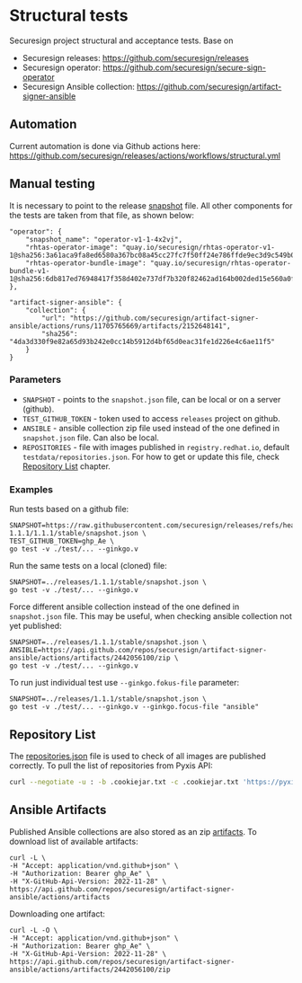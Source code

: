 # Structural tests
Securesign project structural and acceptance tests. Base on
* Securesign releases: https://github.com/securesign/releases
* Securesign operator: https://github.com/securesign/secure-sign-operator
* Securesign Ansible collection: https://github.com/securesign/artifact-signer-ansible

## Automation
Current automation is done via Github actions here: https://github.com/securesign/releases/actions/workflows/structural.yml

## Manual testing
It is necessary to point to the release [snapshot](https://github.com/securesign/releases/blob/main/1.1.0/stable/snapshot.json) file. All other components
for the tests are taken from that file, as shown below:

    "operator": {
        "snapshot_name": "operator-v1-1-4x2vj",
        "rhtas-operator-image": "quay.io/securesign/rhtas-operator-v1-1@sha256:3a61aca9fa8ed6580a367bc08a45cc27fc7f50ff24e786ffde9ec3d9c549b00b",
        "rhtas-operator-bundle-image": "quay.io/securesign/rhtas-operator-bundle-v1-1@sha256:6db817ed76948417f358d402e737df7b320f82462ad164b002ded15e560a0fdf"
    },

    "artifact-signer-ansible": {
        "collection": {
            "url": "https://github.com/securesign/artifact-signer-ansible/actions/runs/11705765669/artifacts/2152648141",
            "sha256": "4da3d330f9e82a65d93b242e0cc14b5912d4bf65d0eac31fe1d226e4c6ae11f5"
        }
    }

### Parameters
* ``SNAPSHOT`` - points to the ``snapshot.json`` file, can be local or on a server (github).
* ``TEST_GITHUB_TOKEN`` - token used to access  ``releases`` project on github.
* ``ANSIBLE`` - ansible collection zip file used instead of the one defined in ``snapshot.json`` file. Can also be local.
* ``REPOSITORIES`` - file with images published in ``registry.redhat.io``, default ``testdata/repositories.json``. For how to get or update this file, 
  check [Repository List](#repository-list) chapter.

### Examples
Run tests based on a github file:

    SNAPSHOT=https://raw.githubusercontent.com/securesign/releases/refs/heads/feat/release-1.1.1/1.1.1/stable/snapshot.json \
    TEST_GITHUB_TOKEN=ghp_Ae \
    go test -v ./test/... --ginkgo.v

Run the same tests on a local (cloned) file:

    SNAPSHOT=../releases/1.1.1/stable/snapshot.json \
    go test -v ./test/... --ginkgo.v

Force different ansible collection instead of the one defined in ``snapshot.json`` file. This may be useful, when checking ansible collection not yet published:

    SNAPSHOT=../releases/1.1.1/stable/snapshot.json \
    ANSIBLE=https://api.github.com/repos/securesign/artifact-signer-ansible/actions/artifacts/2442056100/zip \
    go test -v ./test/... --ginkgo.v

To run just individual test use ``--ginkgo.fokus-file`` parameter:

    SNAPSHOT=../releases/1.1.1/stable/snapshot.json \
    go test -v ./test/... --ginkgo.v --ginkgo.focus-file "ansible"

## Repository List
The [repositories.json](testdata/repositories.json) file is used to check of all images are published correctly. To pull the list of repositories from Pyxis API:

```bash
curl --negotiate -u : -b .cookiejar.txt -c .cookiejar.txt 'https://pyxis.engineering.redhat.com/v1/product-listings/id/6604180e80e2fa3e4947d1d5/repositories?filter=release_categories%3Din%3D%28%22Generally%20Available%22%29&include=data.repository,data._id,data.published' | jq > testdata/repositories.json
```

## Ansible Artifacts
Published Ansible collections are also stored as an zip [artifacts](https://github.com/securesign/artifact-signer-ansible/actions/workflows/collection-build.yaml).
To download list of available artifacts:

    curl -L \
    -H "Accept: application/vnd.github+json" \
    -H "Authorization: Bearer ghp_Ae" \
    -H "X-GitHub-Api-Version: 2022-11-28" \
    https://api.github.com/repos/securesign/artifact-signer-ansible/actions/artifacts

Downloading one artifact:

    curl -L -O \
    -H "Accept: application/vnd.github+json" \
    -H "Authorization: Bearer ghp_Ae" \
    -H "X-GitHub-Api-Version: 2022-11-28" \
    https://api.github.com/repos/securesign/artifact-signer-ansible/actions/artifacts/2442056100/zip